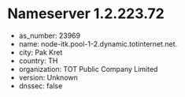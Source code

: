 # Nameserver 1.2.223.72

* as_number: 23969
* name: node-itk.pool-1-2.dynamic.totinternet.net.
* city: Pak Kret
* country: TH
* organization: TOT Public Company Limited
* version: Unknown
* dnssec: false
